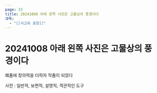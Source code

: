 ```yaml
---
page: 33
title: 20241008 아래 왼쪽 사진은 고물상의 풍경이다
과목:
  - "[[사고와 표현]]"
---
```


# 20241008 아래 왼쪽 사진은 고물상의 풍경이다

폐품에 창의력을 더하자 작품이 되었다

사전 : 일반적, 보편적, 설명적, 객관적인 도구
